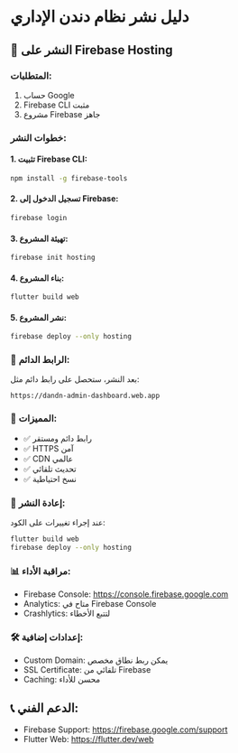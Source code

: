 # دليل نشر نظام دندن الإداري

## 🚀 النشر على Firebase Hosting

### المتطلبات:
1. حساب Google
2. Firebase CLI مثبت
3. مشروع Firebase جاهز

### خطوات النشر:

#### 1. تثبيت Firebase CLI:
```bash
npm install -g firebase-tools
```

#### 2. تسجيل الدخول إلى Firebase:
```bash
firebase login
```

#### 3. تهيئة المشروع:
```bash
firebase init hosting
```

#### 4. بناء المشروع:
```bash
flutter build web
```

#### 5. نشر المشروع:
```bash
firebase deploy --only hosting
```

### 🔗 الرابط الدائم:
بعد النشر، ستحصل على رابط دائم مثل:
```
https://dandn-admin-dashboard.web.app
```

### 📱 المميزات:
- ✅ رابط دائم ومستقر
- ✅ HTTPS آمن
- ✅ CDN عالمي
- ✅ تحديث تلقائي
- ✅ نسخ احتياطية

### 🔄 إعادة النشر:
عند إجراء تغييرات على الكود:
```bash
flutter build web
firebase deploy --only hosting
```

### 📊 مراقبة الأداء:
- Firebase Console: https://console.firebase.google.com
- Analytics: متاح في Firebase Console
- Crashlytics: لتتبع الأخطاء

### 🛠️ إعدادات إضافية:
- Custom Domain: يمكن ربط نطاق مخصص
- SSL Certificate: تلقائي من Firebase
- Caching: محسن للأداء

## 📞 الدعم الفني:
- Firebase Support: https://firebase.google.com/support
- Flutter Web: https://flutter.dev/web
